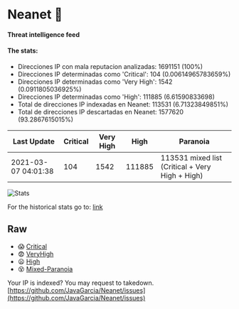 # Neanet :hocho:
#### Threat intelligence feed
#### The stats:

- Direcciones IP con mala reputacion analizadas: 1691151 (100%)
- Direcciones IP determinadas como 'Critical':  104 (0.00614965783659%)
- Direcciones IP determinadas como 'Very High':  1542 (0.0911805036925%)
- Direcciones IP determinadas como 'High':  111885 (6.61590833698)
- Total de direcciones IP indexadas en Neanet:  113531 (6.71323849851%)
- Total de direcciones IP descartadas en Neanet:  1577620 (93.2867615015%)

| Last Update | Critical | Very High | High | Paranoia |
| --- | --- | --- | --- | --- |
| 2021-03-07 04:01:38 | 104 | 1542 | 111885 | 113531 mixed list (Critical + Very High + High)|

![Stats](https://docs.google.com/spreadsheets/d/e/2PACX-1vSnaNMIXVabIpDJjufMlzH7poXnshF3mgd8Is1g9ytUEzVsP5my4Trn8f-xkoLLQ38xpL3HtmUexLo6/pubchart?oid=501124687&format=image)

For the historical stats go to: [link](/stats.csv)
## Raw
- :scream: [Critical](https://raw.githubusercontent.com/JavaGarcia/Neanet/master/blacklists/neanet_critical.txt)
- :fearful: [VeryHigh](https://raw.githubusercontent.com/JavaGarcia/Neanet/master/blacklists/neanet_veryHigh.txtt)
- :frowning: [High](https://raw.githubusercontent.com/JavaGarcia/Neanet/master/blacklists/neanet_high.txt)
- :dizzy_face: [Mixed-Paranoia](https://raw.githubusercontent.com/JavaGarcia/Neanet/master/blacklists/neanet_all.txt)


Your IP is indexed? You may request to takedown. [https://github.com/JavaGarcia/Neanet/issues](https://github.com/JavaGarcia/Neanet/issues)










































































































































































































































































































































































































































































































































































































































































































































































































































































































































































































































































































































































































































































































































































































































































































































































































































































































































































































































































































































































































































































































































































































































































































































































































































































































































































































































































































































































































































































































































































































































































































































































































































































































































































































































































































































































































































































































































































































































































































































































































































































































































































































































































































































































































































































































































































































































































































































































































































































